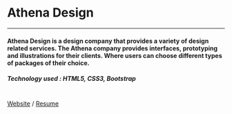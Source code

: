 # Athena Design
___
#### Athena Design is a design company that provides a variety of design related services. The Athena company provides interfaces, prototyping and illustrations for their clients. Where users can choose different types of packages of their choice.

##### Technology used : HTML5, CSS3, Bootstrap
\
[Website](https://sayemsarkar123.github.io/athena-design/) / [Resume](https://drive.google.com/file/d/1glAZTxGi0fT7dcWymtLVImHUR6ZkIAHD/view?usp=sharing)
